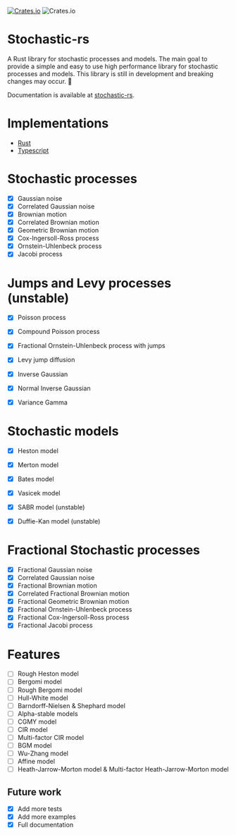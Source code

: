 [![Crates.io](https://img.shields.io/crates/v/stochastic-rs?style=flat-square)](https://crates.io/crates/stochastic-rs)
![Crates.io](https://img.shields.io/crates/l/stochastic-rs?style=flat-square)

# Stochastic-rs

A Rust library for stochastic processes and models. The main goal to provide a simple and easy to use high performance library for stochastic processes and models. This library is still in development and breaking changes may occur. 🚧

Documentation is available at [stochastic-rs](https://docs.rs/stochastic-rs/).


# Implementations

- [Rust](https://github.com/dancixx/stochastic-rs)
- [Typescript](https://github.com/dancixx/stochastic-js)

# Stochastic processes
- [x] Gaussian noise
- [x] Correlated Gaussian noise
- [x] Brownian motion
- [x] Correlated Brownian motion
- [x] Geometric Brownian motion
- [x] Cox-Ingersoll-Ross process
- [x] Ornstein-Uhlenbeck process
- [x] Jacobi process

# Jumps and Levy processes (unstable)
- [x] Poisson process
- [x] Compound Poisson process
- [x] Fractional Ornstein-Uhlenbeck process with jumps
- [x] Levy jump diffusion
- [x] Inverse Gaussian
- [x] Normal Inverse Gaussian
- [x] Variance Gamma


# Stochastic models
- [x] Heston model
- [x] Merton model
- [x] Bates model
- [x] Vasicek model
- [x] SABR model (unstable)
- [x] Duffie-Kan model (unstable)


# Fractional Stochastic processes
- [x] Fractional Gaussian noise
- [x] Correlated Gaussian noise
- [x] Fractional Brownian motion
- [x] Correlated Fractional Brownian motion
- [x] Fractional Geometric Brownian motion
- [x] Fractional Ornstein-Uhlenbeck process
- [x] Fractional Cox-Ingersoll-Ross process
- [x] Fractional Jacobi process

# Features
- [ ] Rough Heston model
- [ ] Bergomi model
- [ ] Rough Bergomi model
- [ ] Hull-White model
- [ ] Barndorff-Nielsen & Shephard model
- [ ] Alpha-stable models
- [ ] CGMY model
- [ ] CIR model
- [ ] Multi-factor CIR model
- [ ] BGM model
- [ ] Wu-Zhang model
- [ ] Affine model
- [ ] Heath-Jarrow-Morton model & Multi-factor Heath-Jarrow-Morton model

## Future work
- [x] Add more tests
- [x] Add more examples
- [x] Full documentation
